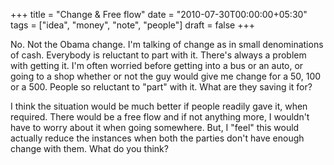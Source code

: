 +++
title = "Change & Free flow"
date = "2010-07-30T00:00:00+05:30"
tags = ["idea", "money", "note", "people"]
draft = false
+++

No.  Not the Obama change.  I'm talking of change as in small
denominations of cash.  Everybody is reluctant to part with
it.  There's always a problem with getting it.  I'm often worried
before getting into a bus or an auto, or going to a shop whether
or not the guy would give me change for a 50, 100 or a 500.
People so reluctant to "part" with it. What are they saving it
for?

I think the situation would be much better if people readily gave
it, when required.  There would be a free flow and if not anything
more, I wouldn't have to worry about it when going somewhere.
But, I "feel" this would actually reduce the instances when both
the parties don't have enough change with them. What do you think?
